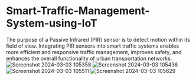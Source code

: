 # Smart-Traffic-Management-System-using-IoT
The purpose of a Passive Infrared (PIR) sensor is to detect motion within its field of view. Integrating PIR sensors into smart traffic systems enables more efficient and responsive traffic management, improves safety, and enhances the overall functionality of urban transportation networks.
![Screenshot 2024-03-03 105358](https://github.com/NadellaVarshini/Smart-Traffic-Management-System-using-IoT/assets/161931446/d32ed7ac-6bbb-4b90-b00e-81f5d31e2576)
![Screenshot 2024-03-03 105436](https://github.com/NadellaVarshini/Smart-Traffic-Management-System-using-IoT/assets/161931446/42648c31-f149-410f-80a5-43f362d2f384)
![Screenshot 2024-03-03 105511](https://github.com/NadellaVarshini/Smart-Traffic-Management-System-using-IoT/assets/161931446/d8f65a46-39b3-4c31-91b5-95e8293a78bc)
![Screenshot 2024-03-03 105629](https://github.com/NadellaVarshini/Smart-Traffic-Management-System-using-IoT/assets/161931446/36617902-559f-4830-9579-1e19a62fe9ab)

